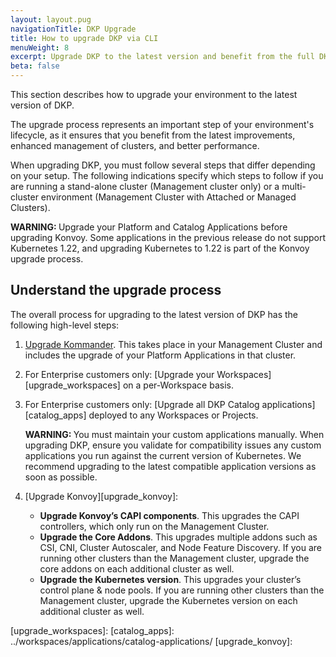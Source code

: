 ```yaml
---
layout: layout.pug
navigationTitle: DKP Upgrade
title: How to upgrade DKP via CLI
menuWeight: 8
excerpt: Upgrade DKP to the latest version and benefit from the full DKP experience.
beta: false
---
```


This section describes how to upgrade your environment to the latest version of DKP.

The upgrade process represents an important step of your environment's lifecycle, as it ensures that you benefit from the latest improvements, enhanced management of clusters, and better performance.

When upgrading DKP, you must follow several steps that differ depending on your setup. The following indications specify which steps to follow if you are running a stand-alone cluster (Management cluster only) or a multi-cluster environment (Management Cluster with Attached or Managed Clusters).

<p class="message--warning"><strong>WARNING: </strong>Upgrade your Platform and Catalog Applications before upgrading Konvoy. Some applications in the previous release do not support Kubernetes 1.22, and upgrading Kubernetes to 1.22 is part of the Konvoy upgrade process.
</p>

## Understand the upgrade process

The overall process for upgrading to the latest version of DKP has the following high-level steps:

1.  [Upgrade Kommander][upgrade_kommander]. This takes place in your Management Cluster and includes the upgrade of your Platform Applications in that cluster.

1.  For Enterprise customers only: [Upgrade your Workspaces][upgrade_workspaces] on a per-Workspace basis.

1.  For Enterprise customers only: [Upgrade all DKP Catalog applications][catalog_apps] deployed to any Workspaces or Projects.

    <p class="message--warning"><strong>WARNING: </strong>You must maintain your custom applications manually. When upgrading DKP, ensure you validate for compatibility issues any custom applications you run against the current version of Kubernetes. We recommend upgrading to the latest compatible application versions as soon as possible.</p>

 
1.  [Upgrade Konvoy][upgrade_konvoy]:

    - **Upgrade Konvoy’s CAPI components**. This upgrades the CAPI controllers, which only run on the Management Cluster.
    - **Upgrade the Core Addons**. This upgrades multiple addons such as CSI, CNI, Cluster Autoscaler, and Node Feature Discovery. If you are running other clusters than the Management cluster, upgrade the core addons on each additional cluster as well.
    - **Upgrade the Kubernetes version**. This upgrades your cluster’s control plane & node pools. If you are running other clusters than the Management cluster, upgrade the Kubernetes version on each additional cluster as well.

[upgrade_kommander]: /dkp/kommander/2.2/dkp-upgrade/upgrade-kommander/
[upgrade_workspaces]:
[catalog_apps]: ../workspaces/applications/catalog-applications/
[upgrade_konvoy]:
